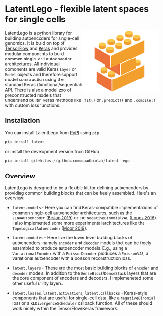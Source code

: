 # LatentLego - flexible latent spaces for single cells

<img src="docs/assets/images/logo.png" align="right" width="250"/>

LatentLego is a python library for building autoencoders for single-cell genomics. It is build on top of [TensorFlow](https://www.tensorflow.org/) and [Keras](https://keras.io/) and provides modular components to build common single-cell autoencoder architectures. All individual comonents are valid Keras `Layer` or `Model` objects and therefore support model construction using the standard Keras (functional/sequential) API. There is also a model zoo of preconstructed models that understand builtin Keras methods like `.fit()` or `.predict()` and `.compile()` with custom loss functions.

## Installation

You can install LatentLego from [PyPI](https://pypi.org/project/latent/) using `pip`

```python
pip install latent
```

or install the development version from GitHub

```python
pip install git+https://github.com/quadbiolab/latent-lego
```

## Overview

LatentLego is designed to be a flexible kit for defining autoencoders by providing common building blocks that can be freely assembled. Here's an overview:

* `latent.models` - Here you can find Keras-compatible implementations of common single-cell autoencoder architectures, such as the `ZINBAutoencoder` ([Erslan 2019](https://www.nature.com/articles/s41467-018-07931-2)) or the `NegativeBinomialVAE` ([Lopez 2018](https://www.nature.com/articles/s41592-018-0229-2)). I also implemented some more experimental architectures like the `TopologicalAutoencoder` ([Moor 2019](https://arxiv.org/abs/1906.00722)).

* `latent.modules` - Here live the lower level building blocks of autoencoders, namely `encoder` and `decoder` models that can be freely assembled to produce autoencoder models. E.g., using a `VariationalEncoder` with a `PoissonDecoder` produces a `PoissonVAE`, a variational autoencoder with a poisson reconstruction loss.

* `latent.layers` - These are the most basic building blocks of `encoder` and `decoder` models. In addition to the `DenseBlock`/`DenseStack` layers that are the core component of encoders and decoders, I implemeneted some other useful utility layers.

* `latent.losses`, `latent.activations`, `latent.callbacks` - Keras-style components that are useful for single-cell data, like a `NegativeBinomial` loss or a `KLDivergenceScheduler` callback function. All of these should work nicely within the TensorFlow/Keras framework.
